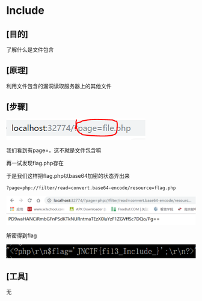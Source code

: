 ﻿# Include

## **[目的]**
了解什么是文件包含

## **[原理]**
利用文件包含的漏洞读取服务器上的其他文件

## **[步骤]**
![1](1.png)

我们看到有page=，这不就是文件包含嘛

再一试发现flag.php存在

于是我们这样把flag.php以base64加密的状态弄出来

```
?page=php://filter/read=convert.base64-encode/resource=flag.php
```
![2](2.png)

解密得到flag

![3](3.png)

## **[工具]**
无